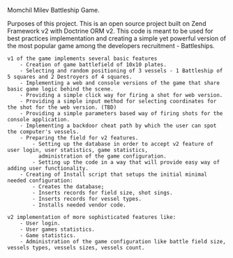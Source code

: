 Momchil Milev Battleship Game.

Purposes of this project. 
    This is an open source project built on Zend Framework v2 with Doctrine ORM v2. This code is meant to be used for 
best practices implementation and creating a simple yet powerful version of the most popular game among the developers
recruitment - Battleships.

    v1 of the game implements several basic features 
        - Creation of game battlefield of 10x10 plates.
        - Selecting and random positioning of 3 vessels - 1 Battleship of 5 squares and 2 Destroyers of 4 squares.
        - Implementing a web and console versions of the game that share basic game logic behind the scene.
        - Providing a simple click way for firing a shot for web version.
        - Providing a simple input method for selecting coordinates for the shot for the web version. (TBD)
        - Providing a simple parameters based way of firing shots for the console application.
        - Implementing a backdoor cheat path by which the user can spot the computer's vessels.
        - Preparing the field for v2 features.
            - Setting up the database in order to accept v2 feature of user login, user statistics, game statistics,
              administration of the game configuration.
            - Setting up the code in a way that will provide easy way of adding user functionality.
        - Creating of Install script that setups the initial minimal needed configuration:
            - Creates the database;
            - Inserts records for field size, shot sings.
            - Inserts records for vessel types.
            - Installs needed vendor code.

    v2 implementation of more sophisticated features like:
        - User login.
        - User games statistics.
        - Game statistics.
        - Administration of the game configuration like battle field size, vessels types, vessels sizes, vessels count.